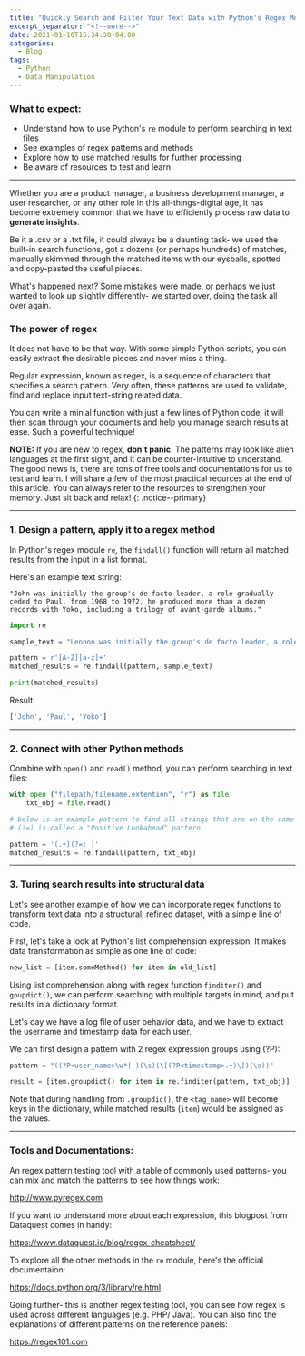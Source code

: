 ```yaml
---
title: "Quickly Search and Filter Your Text Data with Python's Regex Module"
excerpt_separator: "<!--more-->"
date: 2021-01-10T15:34:30-04:00
categories:
  - Blog
tags:
  - Python
  - Data Manipulation
---
```

### What to expect:

- Understand how to use Python's `re` module to perform searching in text files
- See examples of regex patterns and methods
- Explore how to use matched results for further processing
- Be aware of resources to test and learn

---

Whether you are a product manager, a business development manager, a user researcher, or any other role in this all-things-digital age, it has become extremely common that we have to efficiently process raw data to **generate insights**.

Be it a .csv or a .txt file, it could always be a daunting task- we used the built-in search functions, got a dozens (or perhaps hundreds) of matches, manually skimmed through the matched items with our eysballs, spotted and copy-pasted the useful pieces. 

What's happened next? Some mistakes were made, or perhaps we just wanted to look up slightly differently- we started over, doing the task all over again.

### The power of regex

It does not have to be that way.  With some simple Python scripts, you can easily extract the desirable pieces and never miss a thing. 

Regular expression, known as regex, is a sequence of characters that specifies a search pattern. Very often, these patterns are used to validate, find and replace input text-string related data.

You can write a minial function with just a few lines of Python code, it will then scan through your documents and help you manage search results at ease. Such a powerful technique!

**NOTE:** If you are new to regex, **don't panic**. The patterns may look like alien languages at the first sight, and it can be counter-intuitive to understand. The good news is, there are tons of free tools and documentations for us to test and learn. I will share a few of the most practical reources at the end of this article. You can always refer to the resources to strengthen your memory. Just sit back and relax! {: .notice--primary}

---
### 1. Design a pattern, apply it to a regex method
In Python's regex module `re`, the `findall()` function will return all matched results from the input in a list format.

Here's an example text string:

`"John was initially the group's de facto leader, a role gradually ceded to Paul. from 1968 to 1972, he produced more than a dozen records with Yoko, including a trilogy of avant-garde albums."`

```python
import re

sample_text = "Lennon was initially the group's de facto leader, a role gradually ceded to McCartney. from 1968 to 1972, he produced more than a dozen records with Ono, including a trilogy of avant-garde albums."

pattern = r'[A-Z][a-z]+'
matched_results = re.findall(pattern, sample_text)

print(matched_results)

```
Result:
```python
['John', 'Paul', 'Yoko']
```

--- 
### 2. Connect with other Python methods

Combine with `open()` and `read()` method, you can perform searching in text files:

```python
with open ("filepath/filename.extention", "r") as file:
    txt_obj = file.read()

# below is an example pattern to find all strings that are on the same line and before ": "
# (?=) is called a "Positive Lookahead" pattern

pattern = '(.+)(?=: )' 
matched_results = re.findall(pattern, txt_obj)

```
---
### 3. Turing search results into structural data

Let's see another example of how we can incorporate regex functions to transform text data into a structural, refined dataset, with a simple line of code.

First, let's take a look at Python's list comprehension expression. It makes data transformation as simple as one line of code:

```python
new_list = [item.someMethod() for item in old_list]
```

Using list comprehension along with regex function `finditer()` and `goupdict()`, we can perform searching with multiple targets in mind, and put results in a dictionary format.

Let's day we have a log file of user behavior data, and we have to extract the username and timestamp data for each user.

We can first design a pattern with 2 regex expression groups using (?P):

```python
pattern = "((?P<user_name>\w*|-)(\s)(\[(?P<timestamp>.+)\])(\s))" 

result = [item.groupdict() for item in re.finditer(pattern, txt_obj)]
```

Note that during handling from `.groupdic()`, the `<tag_name>` will become keys in the dictionary, while matched results (`item`) would be assigned as the values.

---
### Tools and Documentations:

An regex pattern testing tool with a table of commonly used patterns- you can mix and match the patterns to see how things work:

<http://www.pyregex.com>

If you want to understand more about each expression, this blogpost from Dataquest comes in handy:

<https://www.dataquest.io/blog/regex-cheatsheet/>

To explore all the other methods in the `re` module, here's the official documentaion: 

<https://docs.python.org/3/library/re.html>

Going further- this is another regex testing tool, you can see how regex is used across different languages (e.g. PHP/ Java). You can also find the explanations of different patterns on the reference panels:
 
<https://regex101.com>
